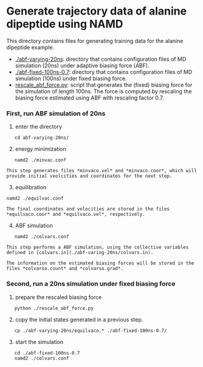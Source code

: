 # Generate trajectory data of alanine dipeptide using NAMD

This directory contains files for generating training data for the alanine dipeptide example.

- [./abf-varying-20ns](./abf-varing-20ns): directory that contains configuration files of MD simulation (20ns) under adaptive biasing force (ABF).
- [./abf-fixed-100ns-0.7](./abf-fixed-100ns-0.7): directory that contains configuration files of MD simulation (100ns) under fixed biasing force.
- [rescale_abf_force.py](./rescale_abf_force.py): script that generates the (fixed) biasing force for the simulation of length 100ns. The force is computed by rescaling the biasing force estimated using ABF with rescaling factor 0.7.

### First, run ABF simulation of 20ns

1. enter the directory 
```
   cd abf-varying-20ns/
```
2. energy minimization 
```
   namd2 ./minvac.conf
```

	This step generates files *minvaco.vel* and *minvaco.coor*, which will provide initial veolcities and coordinates for the next step.

3. equilibration 

```
namd2 ./equilvac.conf
```

	The final coordinates and velocities are stored in the files *equilvaco.coor* and *equilvaco.vel*, respectively.

4. ABF simulation 
```
   namd2 ./colvars.conf
```

	This step performs a ABF simulation, using the collective variables defined in [colvars.in](./abf-varing-20ns/colvars.in).

	The information on the estimated biasing forces will be stored in the files *colvarso.count* and *colvarso.grad*.

### Second, run a 20ns simulation under fixed biasing force

1. prepare the rescaled biasing force
```
   python ./rescale_abf_force.py
```
2. copy the initial states generated in a previous step.
```
   cp ./abf-varying-20ns/equilvaco.* ./abf-fixed-100ns-0.7/
```
3. start the simulation 
```
   cd ./abf-fixed-100ns-0.7
   namd2 ./colvars.conf
```

